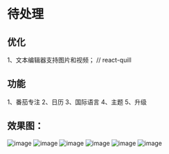 # 待处理

## 优化

1、文本编辑器支持图片和视频； // react-quill

## 功能

1、番茄专注
2、日历
3、国际语言
4、主题
5、升级


## 效果图：
![image](https://github.com/user-attachments/assets/ef492191-93b5-41ac-9c0b-dbb4a727e0ee)
![image](https://github.com/user-attachments/assets/a8aa9305-d292-4b17-bf63-0ecfe1d0feec)
![image](https://github.com/user-attachments/assets/a2e24d59-5c38-4e06-9add-41cbad28a470)
![image](https://github.com/user-attachments/assets/c67f7688-4c3d-4b90-a8a7-1cb93e8bc635)
![image](https://github.com/user-attachments/assets/c95b7d73-757f-4176-bc4a-f175a9f6c855)
![image](https://github.com/user-attachments/assets/679d49b5-0946-4810-b802-7f58dec33b34)
